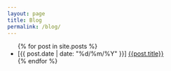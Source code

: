 ```yaml
---
layout: page
title: Blog
permalink: /blog/
---
```


<ul>
{% for post in site.posts %}
<li>[{{ post.date | date: "%d/%m/%Y" }}] <a href="{{ post.url }}">{{post.title}}</a></li>
{% endfor %}
</ul>
